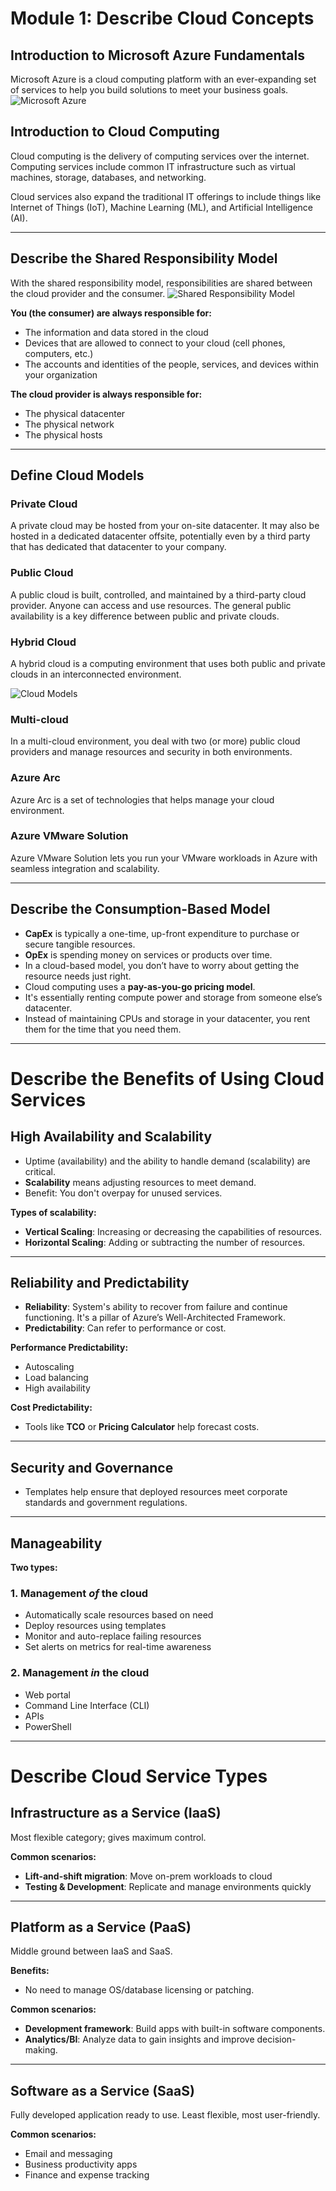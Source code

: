 # Module 1: Describe Cloud Concepts

## Introduction to Microsoft Azure Fundamentals

Microsoft Azure is a cloud computing platform with an ever-expanding set of services to help you build solutions to meet your business goals.
![Microsoft Azure](../images/AZ-900/1.png)

## Introduction to Cloud Computing

Cloud computing is the delivery of computing services over the internet.  
Computing services include common IT infrastructure such as virtual machines, storage, databases, and networking.

Cloud services also expand the traditional IT offerings to include things like Internet of Things (IoT), Machine Learning (ML), and Artificial Intelligence (AI).

---

## Describe the Shared Responsibility Model

With the shared responsibility model, responsibilities are shared between the cloud provider and the consumer.
![Shared Responsibility Model](../images/AZ-900/2.png)

**You (the consumer) are always responsible for:**
- The information and data stored in the cloud  
- Devices that are allowed to connect to your cloud (cell phones, computers, etc.)  
- The accounts and identities of the people, services, and devices within your organization

**The cloud provider is always responsible for:**
- The physical datacenter  
- The physical network  
- The physical hosts

---

## Define Cloud Models

### Private Cloud
A private cloud may be hosted from your on-site datacenter. It may also be hosted in a dedicated datacenter offsite, potentially even by a third party that has dedicated that datacenter to your company.

### Public Cloud
A public cloud is built, controlled, and maintained by a third-party cloud provider. Anyone can access and use resources. The general public availability is a key difference between public and private clouds.

### Hybrid Cloud
A hybrid cloud is a computing environment that uses both public and private clouds in an interconnected environment.

![Cloud Models](../images/AZ-900/3.png)

### Multi-cloud
In a multi-cloud environment, you deal with two (or more) public cloud providers and manage resources and security in both environments.

### Azure Arc
Azure Arc is a set of technologies that helps manage your cloud environment.

### Azure VMware Solution
Azure VMware Solution lets you run your VMware workloads in Azure with seamless integration and scalability.

---

## Describe the Consumption-Based Model

- **CapEx** is typically a one-time, up-front expenditure to purchase or secure tangible resources.  
- **OpEx** is spending money on services or products over time.  
- In a cloud-based model, you don’t have to worry about getting the resource needs just right.  
- Cloud computing uses a **pay-as-you-go pricing model**.  
- It's essentially renting compute power and storage from someone else’s datacenter.  
- Instead of maintaining CPUs and storage in your datacenter, you rent them for the time that you need them.

---

# Describe the Benefits of Using Cloud Services

## High Availability and Scalability

- Uptime (availability) and the ability to handle demand (scalability) are critical.
- **Scalability** means adjusting resources to meet demand.
- Benefit: You don't overpay for unused services.

**Types of scalability:**
- **Vertical Scaling**: Increasing or decreasing the capabilities of resources.  
- **Horizontal Scaling**: Adding or subtracting the number of resources.

---

## Reliability and Predictability

- **Reliability**: System's ability to recover from failure and continue functioning. It's a pillar of Azure’s Well-Architected Framework.
- **Predictability**: Can refer to performance or cost.

**Performance Predictability:**
- Autoscaling  
- Load balancing  
- High availability  

**Cost Predictability:**
- Tools like **TCO** or **Pricing Calculator** help forecast costs.

---

## Security and Governance

- Templates help ensure that deployed resources meet corporate standards and government regulations.

---

## Manageability

**Two types:**

### 1. Management *of* the cloud
- Automatically scale resources based on need  
- Deploy resources using templates  
- Monitor and auto-replace failing resources  
- Set alerts on metrics for real-time awareness

### 2. Management *in* the cloud
- Web portal  
- Command Line Interface (CLI)  
- APIs  
- PowerShell

---

# Describe Cloud Service Types

## Infrastructure as a Service (IaaS)

Most flexible category; gives maximum control.

**Common scenarios:**
- **Lift-and-shift migration**: Move on-prem workloads to cloud  
- **Testing & Development**: Replicate and manage environments quickly

---

## Platform as a Service (PaaS)

Middle ground between IaaS and SaaS.

**Benefits:**
- No need to manage OS/database licensing or patching.

**Common scenarios:**
- **Development framework**: Build apps with built-in software components.  
- **Analytics/BI**: Analyze data to gain insights and improve decision-making.

---

## Software as a Service (SaaS)

Fully developed application ready to use. Least flexible, most user-friendly.

**Common scenarios:**
- Email and messaging  
- Business productivity apps  
- Finance and expense tracking

